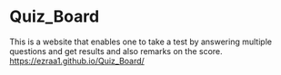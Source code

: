 # Quiz_Board
This is a website that enables one to take a test by answering multiple questions and get results and also remarks on the score.
https://ezraa1.github.io/Quiz_Board/
